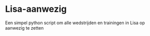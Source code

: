 # Lisa-aanwezig
Een simpel python script om alle wedstrijden en trainingen in Lisa op aanwezig te zetten
